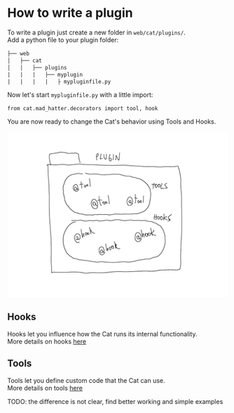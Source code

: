 # How to write a plugin

To write a plugin just create a new folder in `web/cat/plugins/`.  
Add a python file to your plugin folder:

    ├── web
    │   ├── cat
    │   │   ├── plugins
    |   |   |   ├── myplugin
    |   |   |   |   ├ mypluginfile.py

Now let's start `mypluginfile.py` with a little import:

    from cat.mad_hatter.decorators import tool, hook

You are now ready to change the Cat's behavior using Tools and Hooks.


![plugins](../assets/img/diagrams/plugin.png)


## Hooks

Hooks let you influence how the Cat runs its internal functionality.  
More details on hooks [here](hooks.md)

## Tools

Tools let you define custom code that the Cat can use.  
More details on tools [here](tools.md)


TODO: the difference is not clear, find better working and simple examples
